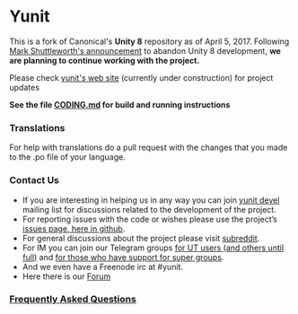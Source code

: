 # Yunit

This is a fork of Canonical's **Unity 8** repository as of April 5, 2017. Following [Mark Shuttleworth's announcement](https://insights.ubuntu.com/2017/04/05/growing-ubuntu-for-cloud-and-iot-rather-than-phone-and-convergence/)  to abandon Unity 8 development, **we are planning to continue working with the project.**

Please check [yunit's web site](http://www.yunit.io) (currently under construction) for project updates
 
**See the file [CODING.md](https://github.com/yunit-io/yunit/blob/master/CODING.md) for build and running instructions**
### Translations ###
For help with translations do a pull request with the changes that you made to the .po file of your language.

### Contact Us ###

* If you are interesting in helping us in any way you can join [yunit devel](https://yunit.io/cgi-bin/mailman/listinfo/dev) mailing list for discussions related to the development of the project.
* For reporting issues with the code or wishes please use the project’s [issues page, here in github](https://github.com/yunit-io/yunit/issues).
* For general discussions about the project please visit [subreddit](https://www.reddit.com/r/Yunit).
* For IM you can join our Telegram groups [for UT users (and others until full)](https://t.me/joinchat/AAAAAAsUbsakPJGOP9msRg) and [for those who have support for super groups](https://t.me/joinchat/AAAAAAofPKHQ45Vxy4qhuQ).
* And we even have a Freenode irc at #yunit.
* Here there is our [Forum](https://forum.yunit.io/index.php) 

### [Frequently Asked Questions](https://github.com/yunit-io/yunit/wiki/FAQ) ###
